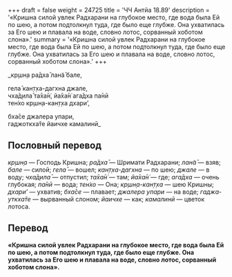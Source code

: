+++
draft = false
weight = 24725
title = 'ЧЧ Антйа 18.89'
description = '«Кришна силой увлек Радхарани на глубокое место, где вода была Ей по шею, а потом подтолкнул туда, где было еще глубже. Она ухватилась за Его шею и плавала на воде, словно лотос, сорванный хоботом слона».'
summary = '«Кришна силой увлек Радхарани на глубокое место, где вода была Ей по шею, а потом подтолкнул туда, где было еще глубже. Она ухватилась за Его шею и плавала на воде, словно лотос, сорванный хоботом слона».'
+++

_кр̣шн̣а ра̄дха̄ лан̃а̄ бале,  
  
гела̄ кан̣т̣ха-дагхна джале,  
чха̄д̣ила̄ та̄ха̄н̇, йа̄ха̄н̇ ага̄дха па̄нӣ  
тен̇хо кр̣шн̣а-кан̣т̣ха дхари’,  
  
бха̄се джалера упари,  
гаджоткха̄те йаичхе камалинӣ_

## Пословный перевод

_кр̣шн̣а_ — Господь Кришна; _ра̄дха̄_ — Шримати Радхарани; _лан̃а̄_ — взяв; _бале_ — силой; _гела̄_ — вошел; _кан̣т̣ха_\-_дагхна_ — по шею; _джале_ — в воду; _чха̄д̣ила̄_ — отпустил; _та̄ха̄н̇_ — там; _йа̄ха̄н̇_ — где; _ага̄дха_ — очень глубокая; _па̄нӣ_ — вода; _тен̇хо_ — Она; _кр̣шн̣а_\-_кан̣т̣ха_ — шею Кришны; _дхари’_ — ухватив; _бха̄се_ — плавает; _джалера_ _упари_ — на воде; _гаджа_\-_уткха̄те_ — вырванный слоном; _йаичхе_ — как; _камалинӣ_ — цветок лотоса.

## Перевод

**«Кришна силой увлек Радхарани на глубокое место, где вода была Ей по шею, а потом подтолкнул туда, где было еще глубже. Она ухватилась за Его шею и плавала на воде, словно лотос, сорванный хоботом слона».**
